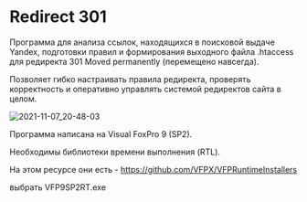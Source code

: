 # Redirect 301
Программа для анализа ссылок, находящихся в поисковой выдаче Yandex, подготовки правил и формирования выходного файла .htaccess для редиректа 301 Moved permanently (перемещено навсегда).

Позволяет гибко настраивать правила редиректа, проверять корректность и оперативно управлять системой редиректов сайта в целом. 

![2021-11-07_20-48-03](https://user-images.githubusercontent.com/35865856/140658866-b65a882b-c5e6-47ba-b3af-8a7ec6835187.png)

Программа написана на Visual FoxPro 9 (SP2).

Необходимы библиотеки времени выполнения (RTL).

На этом ресурсе они есть - <https://github.com/VFPX/VFPRuntimeInstallers>

выбрать VFP9SP2RT.exe  
